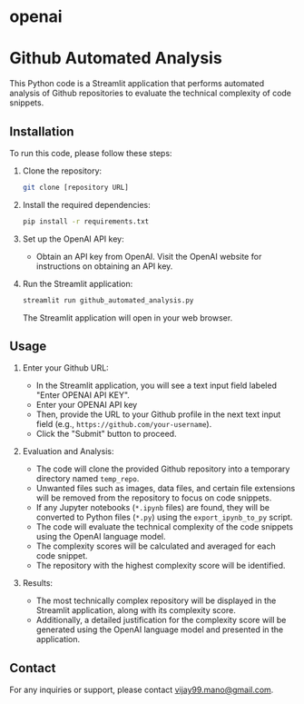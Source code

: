 # openai

# Github Automated Analysis

This Python code is a Streamlit application that performs automated analysis of Github repositories to evaluate the technical complexity of code snippets.

## Installation

To run this code, please follow these steps:

1. Clone the repository:

   ```bash
   git clone [repository URL]
   ```

2. Install the required dependencies:

   ```bash
   pip install -r requirements.txt
   ```

3. Set up the OpenAI API key:

   - Obtain an API key from OpenAI. Visit the OpenAI website for instructions on obtaining an API key.

4. Run the Streamlit application:

   ```bash
   streamlit run github_automated_analysis.py
   ```

   The Streamlit application will open in your web browser.

## Usage

1. Enter your Github URL:

   - In the Streamlit application, you will see a text input field labeled "Enter OPENAI API KEY".
   - Enter your OPENAI API key
   - Then, provide the URL to your Github profile in the next text input field (e.g., `https://github.com/your-username`).
   - Click the "Submit" button to proceed.

2. Evaluation and Analysis:

   - The code will clone the provided Github repository into a temporary directory named `temp_repo`.
   - Unwanted files such as images, data files, and certain file extensions will be removed from the repository to focus on code snippets.
   - If any Jupyter notebooks (`*.ipynb` files) are found, they will be converted to Python files (`*.py`) using the `export_ipynb_to_py` script.
   - The code will evaluate the technical complexity of the code snippets using the OpenAI language model.
   - The complexity scores will be calculated and averaged for each code snippet.
   - The repository with the highest complexity score will be identified.

3. Results:

   - The most technically complex repository will be displayed in the Streamlit application, along with its complexity score.
   - Additionally, a detailed justification for the complexity score will be generated using the OpenAI language model and presented in the application.


## Contact

For any inquiries or support, please contact vijay99.mano@gmail.com.

